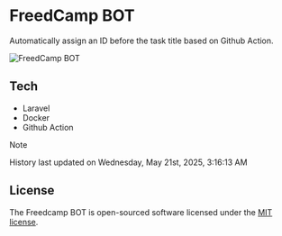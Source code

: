 # FreedCamp BOT

Automatically assign an ID before the task title based on Github Action.

![FreedCamp BOT](https://repository-images.githubusercontent.com/737932867/7d34798b-2680-471c-b089-a78a718d3d6a)

## Tech

- Laravel
- Docker
- Github Action

> [!NOTE]  
> History last updated on Wednesday, May 21st, 2025, 3:16:13 AM

## License

The Freedcamp BOT is open-sourced software licensed under the [MIT license](https://opensource.org/licenses/MIT).
